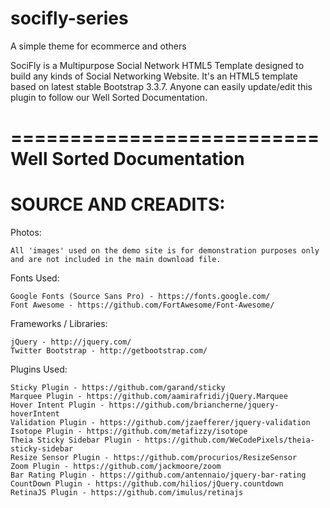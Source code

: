 # socifly-series
A simple theme for ecommerce and others 

SociFly is a Multipurpose Social Network HTML5 Template designed to build any kinds of Social Networking Website. It's an HTML5 template based on latest stable Bootstrap 3.3.7. Anyone can easily update/edit this plugin to follow our Well Sorted Documentation.


==========================
Well Sorted Documentation
==========================


SOURCE AND CREADITS:
====================

Photos:

    All 'images' used on the demo site is for demonstration purposes only and are not included in the main download file.

Fonts Used:

    Google Fonts (Source Sans Pro) - https://fonts.google.com/
    Font Awesome - https://github.com/FortAwesome/Font-Awesome/

Frameworks / Libraries:

    jQuery - http://jquery.com/
    Twitter Bootstrap - http://getbootstrap.com/

Plugins Used:

    Sticky Plugin - https://github.com/garand/sticky
    Marquee Plugin - https://github.com/aamirafridi/jQuery.Marquee
    Hover Intent Plugin - https://github.com/briancherne/jquery-hoverIntent
    Validation Plugin - https://github.com/jzaefferer/jquery-validation
    Isotope Plugin - https://github.com/metafizzy/isotope
    Theia Sticky Sidebar Plugin - https://github.com/WeCodePixels/theia-sticky-sidebar
    Resize Sensor Plugin - https://github.com/procurios/ResizeSensor
    Zoom Plugin - https://github.com/jackmoore/zoom
    Bar Rating Plugin - https://github.com/antennaio/jquery-bar-rating
    CountDown Plugin - https://github.com/hilios/jQuery.countdown
    RetinaJS Plugin - https://github.com/imulus/retinajs
